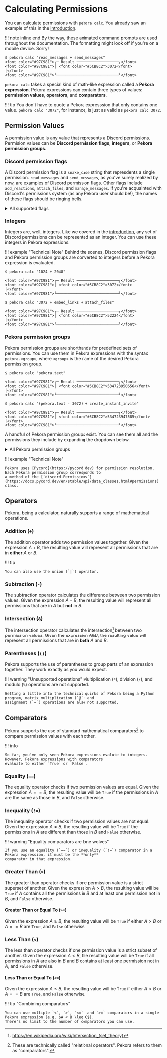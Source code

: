 # Calculating Permissions

You can calculate permissions with `pekora calc`. You already saw an example of this in the [introduction](/).

!!! note inline end
    By the way, these animated command prompts are used throughout the documentation. The formatting might look off
    if you're on a mobile device. Sorry!

<div class="termy">

```console
$ pekora calc "read_messages + send_messages"
<font color="#97C981">╭─ Result ───────────────────╮</font>
<font color="#97C981">│ <font color="#5CB8C2">3072</font>                       │</font>
<font color="#97C981">╰────────────────────────────╯</font>
```

</div>


`pekora calc` takes a special kind of math-like expression called a **Pekora expression**. Pekora expressions can
contain three types of values: **permission values**, **operators**, and **comparators**.

!!! tip
    You don't have to quote a Pekora expresssion that only contains one value. `pekora calc "3072"`, for instance, 
    is just as valid as `pekora calc 3072`.

## Permission Values

A permission value is any value that represents a Discord permissions. Permision values can be **Discord permission
flags**, **integers**, or **Pekora permission groups**.

### Discord permission flags

A Discord permission flag is a `snake_case` string that represdents a single permission. `read_messages` and
`send_messages`, as you've surely realized by now, are examples of Discord permission flags. Other flags include
`add_reactions`, `attach_files`, and `manage_messages`. If you're acquainted with Discord's permissions system (as
any Pekora user should be!), the names of these flags should be ringing bells.

<details>
<summary>All supported flags</summary>
<p>Pekora supports all flags listed below. Pekora tries to maintain parity with Discord in this regard; if you notice
something's missing, <a href="https://github.com/celsiusnarhwal/pekora/issues/new">open an issue</a>.</p>
    <ul><li><code>create_instant_invite</code></li>
    <li><code>kick_members</code></li>
    <li><code>ban_members</code></li>
    <li><code>administrator</code></li>
    <li><code>manage_channels</code></li>
    <li><code>manage_guild</code></li>
    <li><code>add_reactions</code></li>
    <li><code>view_audit_log</code></li>
    <li><code>priority_speaker</code></li>
    <li><code>stream</code></li>
    <li><code>view_channel</code></li>
    <li><code>read_messages</code></li>
    <li><code>send_messages</code></li>
    <li><code>send_tts_messages</code></li>
    <li><code>manage_messages</code></li>
    <li><code>embed_links</code></li>
    <li><code>attach_files</code></li>
    <li><code>read_message_history</code></li>
    <li><code>mention_everyone</code></li>
    <li><code>external_emojis</code></li>
    <li><code>use_external_emojis</code></li>
    <li><code>view_guild_insights</code></li>
    <li><code>connect</code></li>
    <li><code>speak</code></li>
    <li><code>mute_members</code></li>
    <li><code>deafen_members</code></li>
    <li><code>move_members</code></li>
    <li><code>use_voice_activation</code></li>
    <li><code>change_nickname</code></li>
    <li><code>manage_nicknames</code></li>
    <li><code>manage_roles</code></li>
    <li><code>manage_permissions</code></li>
    <li><code>manage_webhooks</code></li>
    <li><code>manage_emojis</code></li>
    <li><code>manage_emojis_and_stickers</code></li>
    <li><code>use_slash_commands</code></li>
    <li><code>use_application_commands</code></li>
    <li><code>request_to_speak</code></li>
    <li><code>manage_events</code></li>
    <li><code>manage_threads</code></li>
    <li><code>create_public_threads</code></li>
    <li><code>create_private_threads</code></li>
    <li><code>external_stickers</code></li>
    <li><code>use_external_stickers</code></li>
    <li><code>send_messages_in_threads</code></li>
    <li><code>start_embedded_activities</code></li>
    <li><code>moderate_members</code></li></ul>
</details>

### Integers

Integers are, well, integers. Like we covered in the [introduction](/), any set of Discord permissions can be
represented as an integer. You can use these integers in Pekora expressions.

!!! example "Technical Note"
    Behind the scenes, Discord permission flags and Pekora permission groups are converted to integers before a
    Pekora expression is evaluated.

<div class="termy">

```console
$ pekora calc "1024 + 2048"

<font color="#97C981">╭─ Result ───────────────────╮</font>
<font color="#97C981">│ <font color="#5CB8C2">3072</font>                       │</font>
<font color="#97C981">╰────────────────────────────╯</font>

$ pekora calc "3072 + embed_links + attach_files"

<font color="#97C981">╭─ Result ───────────────────╮</font>
<font color="#97C981">│ <font color="#5CB8C2">52224</font>                      │</font>
<font color="#97C981">╰────────────────────────────╯</font>
```

</div>

### Pekora permission groups

Pekora permission groups are shorthands for predefined sets of permissions. You can use them in Pekora expressions
with the syntax `pekora.<group>`, where `<group>` is the name of the desired Pekora permission group.

<div class="termy">

```console
$ pekora calc "pekora.text"

<font color="#97C981">╭─ Result ───────────────────╮</font>
<font color="#97C981">│ <font color="#5CB8C2">534723950656</font>               │</font>
<font color="#97C981">╰────────────────────────────╯</font>

$ pekora calc "(pekora.text - 3072) + create_instant_invite"

<font color="#97C981">╭─ Result ───────────────────╮</font>
<font color="#97C981">│ <font color="#5CB8C2">534723947585</font>               │</font>
<font color="#97C981">╰────────────────────────────╯</font>
```

</div>

A handful of Pekora permission groups exist. You can see them all and the permissions they include by expanding the
dropdown below.

<details>
<summary>All Pekora permission groups</summary>

<details>
    <summary><code>pekora.advanced</code></summary>
        <ul>
            <li>
            <code>administrator</code>
            </li>
        </ul>
</details>

<details>
    <summary><code>pekora.all</code></summary>
    <ul>
        <li><code>create_instant_invite</code></li>
        <li><code>kick_members</code></li>
        <li><code>ban_members</code></li>
        <li><code>administrator</code></li>
        <li><code>manage_channels</code></li>
        <li><code>manage_guild</code></li>
        <li><code>add_reactions</code></li>
        <li><code>view_audit_log</code></li>
        <li><code>priority_speaker</code></li>
        <li><code>stream</code></li>
        <li><code>view_channel</code></li>
        <li><code>read_messages</code></li>
        <li><code>send_messages</code></li>
        <li><code>send_tts_messages</code></li>
        <li><code>manage_messages</code></li>
        <li><code>embed_links</code></li>
        <li><code>attach_files</code></li>
        <li><code>read_message_history</code></li>
        <li><code>mention_everyone</code></li>
        <li><code>external_emojis</code></li>
        <li><code>use_external_emojis</code></li>
        <li><code>view_guild_insights</code></li>
        <li><code>connect</code></li>
        <li><code>speak</code></li>
        <li><code>mute_members</code></li>
        <li><code>deafen_members</code></li>
        <li><code>move_members</code></li>
        <li><code>use_voice_activation</code></li>
        <li><code>change_nickname</code></li>
        <li><code>manage_nicknames</code></li>
        <li><code>manage_roles</code></li>
        <li><code>manage_permissions</code></li>
        <li><code>manage_webhooks</code></li>
        <li><code>manage_emojis</code></li>
        <li><code>manage_emojis_and_stickers</code></li>
        <li><code>use_slash_commands</code></li>
        <li><code>use_application_commands</code></li>
        <li><code>request_to_speak</code></li>
        <li><code>manage_events</code></li>
        <li><code>manage_threads</code></li>
        <li><code>create_public_threads</code></li>
        <li><code>create_private_threads</code></li>
        <li><code>external_stickers</code></li>
        <li><code>use_external_stickers</code></li>
        <li><code>send_messages_in_threads</code></li>
        <li><code>start_embedded_activities</code></li>
        <li><code>moderate_members</code></li>
    </ul>
</details>

<details>
    <summary><code>pekora.all_channel</code></summary>
        <ul>
            <li><code>create_instant_invite</code></li>
            <li><code>manage_channels</code></li>
            <li><code>add_reactions</code></li>
            <li><code>priority_speaker</code></li>
            <li><code>stream</code></li>
            <li><code>view_channel</code></li>
            <li><code>send_messages</code></li>
            <li><code>send_tts_messages</code></li>
            <li><code>manage_messages</code></li>
            <li><code>embed_links</code></li>
            <li><code>attach_files</code></li>
            <li><code>read_message_history</code></li>
            <li><code>mention_everyone</code></li>
            <li><code>external_emojis</code></li>
            <li><code>connect</code></li>
            <li><code>speak</code></li>
            <li><code>mute_members</code></li>
            <li><code>deafen_members</code></li>
            <li><code>move_members</code></li>
            <li><code>use_voice_activation</code></li>
            <li><code>manage_roles</code></li>
            <li><code>manage_webhooks</code></li>
            <li><code>use_slash_commands</code></li>
            <li><code>request_to_speak</code></li>
            <li><code>manage_threads</code></li>
            <li><code>create_public_threads</code></li>
            <li><code>create_private_threads</code></li>
            <li><code>external_stickers</code></li>
            <li><code>send_messages_in_threads</code></li>
        </ul>
</details>

<details>
    <summary><code>pekora.general</code></summary>
        <ul>
            <li><code>manage_channels</code></li>
            <li><code>manage_guild</code></li>
            <li><code>view_audit_log</code></li>
            <li><code>view_channel</code></li>
            <li><code>view_guild_insights</code></li>
            <li><code>manage_roles</code></li>
            <li><code>manage_webhooks</code></li>
            <li><code>manage_emojis</code></li>
        </ul>
</details>

<details>
    <summary><code>pekora.membership</code></summary>
    <ul>
        <li><code>create_instant_invite</code></li>
        <li><code>kick_members</code></li>
        <li><code>ban_members</code></li>
        <li><code>change_nickname</code></li>
        <li><code>manage_nicknames</code></li>
    </ul>
</details>

<details>
    <summary><code>pekora.none</code></summary>
    <p>No permissions.</p>
</details>

<details>
    <summary><code>pekora.stage</code></summary>
    <ul>
        <li><code>request_to_speak</code></li>
    </ul>
</details>

<details>
    <summary><code>pekora.stage_moderator</code></summary>
    <ul>
        <li><code>mute_members</code></li>
        <li><code>move_members</code></li>
        <li><code>request_to_speak</code></li>
    </ul>
</details>

<details>
    <summary><code>pekora.text</code></summary>
    <ul>
        <li><code>add_reactions</code></li>
        <li><code>send_messages</code></li>
        <li><code>send_tts_messages</code></li>
        <li><code>manage_messages</code></li>
        <li><code>embed_links</code></li>
        <li><code>attach_files</code></li>
        <li><code>read_message_history</code></li>
        <li><code>mention_everyone</code></li>
        <li><code>external_emojis</code></li>
        <li><code>use_slash_commands</code></li>
        <li><code>manage_threads</code></li>
        <li><code>create_public_threads</code></li>
        <li><code>create_private_threads</code></li>
        <li><code>external_stickers</code></li>
        <li><code>send_messages_in_threads</code></li>
    </ul>
</details>

<details>
    <summary><code>pekora.voice</code></summary>
    <ul>
        <li><code>priority_speaker</code></li>
        <li><code>stream</code></li>
        <li><code>connect</code></li>
        <li><code>speak</code></li>
        <li><code>mute_members</code></li>
        <li><code>deafen_members</code></li>
        <li><code>move_members</code></li>
        <li><code>use_voice_activation</code></li>
    </ul>
</details>

</details>

!!! example "Technical Note"

    Pekora uses [Pycord](https://pycord.dev) for permission resolution. Each Pekora permission group corresponds to
    a method of the [`discord.Permissions`](https://docs.pycord.dev/en/stable/api/data_classes.html#permissions) class.

## Operators

Pekora, being a calculator, naturally supports a range of mathematical operations.

### Addition (`+`)

The addition operator adds two permission values together. Given the expression $A + B$, the resulting value will
represent all permissions that are in **either** $A$ or $B$.

!!! tip

    You can also use the union (`|`) operator.

### Subtraction (`-`)

The subtraction operator calculates the difference between two permission values. Given the expression $A -B$, the
resulting value will represent all permissions that are in $A$ but **not** in $B$.

### Intersection (`&`)

The intersection operator calculates the intersection[^1] between two permission values. Given the expression $A \& B$,
the resulting value will represent all permissions that are in **both** $A$ and $B$.

### Parentheses (`()`)

Pekora supports the use of parantheses to group parts of an expression together. They work exactly as you would expect.

!!! warning "Unsupported operations"
    Multiplication (`*`), division (`/`), and modulo (`%`) operations are not supported.
    
    Getting a little into the technical quirks of Pekora being a Python program, matrix multiplication (`@`) and 
    assignment (`=`) operations are also not supported.

[^1]: https://en.wikipedia.org/wiki/Intersection_(set_theory)

## Comparators

Pekora supports the use of standard mathematical comparators[^2] to compare permission values with each other.

[^2]: These are technically called "relational operators". Pekora refers to them as "comparators".

!!! info

    So far, you've only seen Pekora expressions evalute to integers. However, Pekora expressions with comparators
    evaluate to either `True` or `False`.

### Equality (`==`)

The equality operator checks if two permission values are equal. Given the expression $A == B$, the resulting value will
be `True` if the permissions in $A$ are the same as those in $B$, and `False` otherwise.

### Inequality (`!=`)

The inequality operator checks if two permission values are not equal. Given the expression $A \neq B$, the resulting
value will be `True` if the permissions in $A$ are different than those in $B$ and `False` otherwise.

!!! warning "Equality comparators are lone wolves"

    If you use an equality (`==`) or inequality (`!=`) comparator in a Pekora expression, it must be the **only** 
    comparator in that expression.

### Greater Than (`>`)

The greater than operator checks if one permission value is a strict superset of another. Given the expression $A > B$,
the resulting value will be `True` if $A$ contains all the permissions in $B$ and at least one permission not in $B$,
and `False` otherwise.

#### Greater Than or Equal To (`>=`)

Given the expression $A \geq B$, the resulting value will be `True` if either $A > B$ or $A == B$ are
`True`, and `False` otherwise.

### Less Than (`<`)

The less than operator checks if one permission value is a strict subset of another. Given the expression $A < B$,
the resulting value will be `True` if all permissions in $A$ are also in $B$ and $B$ contains at least one permission
not in $A$, and `False` otherwise.

#### Less Than or Equal To (`<=`)

Given the expression $A \leq B$, the resulting value will be `True` if either $A < B$ or $A == B$ are
`True`, and `False` otherwise.

!!! tip "Combining comparators"

    You can use multiple `<`, `>`, `<=`, and `>=` comparators in a single Pekora expression (e.g. $A < B \leq C$).
    There's no limit to the number of comparators you can use.